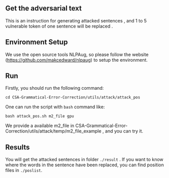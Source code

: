 ## Get the  adversarial text
This is an instruction for generating attacked sentences , and 1 to 5 vulnerable token of one sentence will be replaced .

## Environment Setup
We use the open source tools NLPAug, so please follow the website (https://github.com/makcedward/nlpaug) to setup the environment.

## Run
Firstly, you should run the following command:
```
cd CSA-Grammatical-Error-Correction/utils/attack/attack_pos
```

One can run the script with `bash` command like:
```
bash attack_pos.sh m2_file gpu
```
We provide a available m2_file in CSA-Grammatical-Error-Correction/utils/attack/temp/m2_file_example , and you can try it.

## Results
You will get the attacked sentences in folder `./result` .
If you want to know where the words in the sentence have been replaced, you can find position files in `./poslist`.